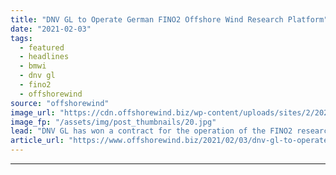 ```yaml
---
title: "DNV GL to Operate German FINO2 Offshore Wind Research Platform"
date: "2021-02-03"
tags: 
  - featured
  - headlines
  - bmwi
  - dnv gl
  - fino2
  - offshorewind
source: "offshorewind"
image_url: "https://cdn.offshorewind.biz/wp-content/uploads/sites/2/2021/02/03095008/FINO2.jpg"
image_fp: "/assets/img/post_thumbnails/20.jpg"
lead: "DNV GL has won a contract for the operation of the FINO2 research platform"
article_url: "https://www.offshorewind.biz/2021/02/03/dnv-gl-to-operate-german-fino2-offshore-wind-research-platform/"
---
```


---
